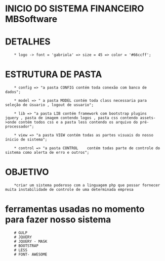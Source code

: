 

# INICIO  DO SISTEMA FINANCEIRO MBSoftware																							

# DETALHES 

		* logo -> font = 'gabriola' => size = 45 => color = '#66ccff';

# ESTRUTURA DE PASTA

		* config => "a pasta CONFIG contém toda conexão com banco de dados";

		* model => " a pasta MODEL contém toda class necessaria para seleção de úsuario , logout de usuario";

		* lib => "a pasta LIB contém framework com bootstrap plugins jquery , pasta de imagem contendo logos , pasta css contendo assets->onde contém todos css e a pasta less contendo os arquivo do pré-processador";

		* view => "a pasta VIEW contém todas as partes visuais do nosso ínicio de sistema";

		* control => "a pasta CONTROL	 contém todas parte de controle do sistema como alerta de erro e outros";

# OBJETIVO 

		*criar um sistema poderoso com a linguagem php que possar fornecer muita instabilidade de controle de uma determinada empresa

# ferramentas usadas no momento para fazer nosso sistema 

		# GULP
		# JQUERY
		# JQUERY - MASK
		# BOOTSTRAP
		# LESS
		# FONT- AWESOME
